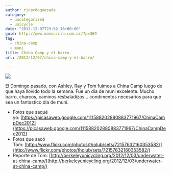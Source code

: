 ```yaml
---
author: ricardoquesada
category:
  - uncategorized
  - unicycle
date: "2012-12-07T23:52:16+00:00"
guid: http://www.monociclo.com.ar/?p=369
tag:
  - china-camp
  - muni
title: China Camp y el barro
url: /2012/12/07/china-camp-y-el-barro/

---
```

![](http://farm9.staticflickr.com/8486/8240882950_c50696db43_n.jpg)

El Domingo pasado, con Ashley, Ray y Tom fuimos a China Camp luego de que haya llovido todo la semana. Fue un día de muni excelente. Mucho barro, charcos, caminos resbaladizos... condimentos necesarios para que sea un fantastico día de muni.

- Fotos que saqué yo: [https://picasaweb.google.com/111588202880883771967/ChinaCampDec2012](https://picasaweb.google.com/111588202880883771967/ChinaCampDec2012)
- Fotos que sacó Tom: [http://www.flickr.com/photos/tholub/sets/72157632160353582/](http://www.flickr.com/photos/tholub/sets/72157632160353582/)
- Reporte de Tom: [http://berkeleyunicycling.org/2012/12/03/underwater-at-china-camp/](http://berkeleyunicycling.org/2012/12/03/underwater-at-china-camp/)
